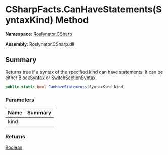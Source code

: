 # CSharpFacts\.CanHaveStatements\(SyntaxKind\) Method

**Namespace**: [Roslynator.CSharp](../../README.md)

**Assembly**: Roslynator\.CSharp\.dll

## Summary

Returns true if a syntax of the specified kind can have statements\. It can be either [BlockSyntax](https://docs.microsoft.com/en-us/dotnet/api/microsoft.codeanalysis.csharp.syntax.blocksyntax) or [SwitchSectionSyntax](https://docs.microsoft.com/en-us/dotnet/api/microsoft.codeanalysis.csharp.syntax.switchsectionsyntax)\.

```csharp
public static bool CanHaveStatements(SyntaxKind kind)
```

### Parameters

| Name | Summary |
| ---- | ------- |
| kind | |

### Returns

[Boolean](https://docs.microsoft.com/en-us/dotnet/api/system.boolean)

